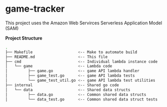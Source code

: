 # game-tracker

This project uses the Amazon Web Servirces Serverless Application Model (SAM)

**Project Structure**

```bash
.
├── Makefile                    <-- Make to automate build
├── README.md                   <-- This file
├── cmd                         <-- Individual lambda instance code
│   └── game                    <-- Lambda code
│         ├── game.go           <-- game API lambda handler
│         ├── game_test.go      <-- game API lambda tests
│         └── game_test_util.go <-- game API lambda test utilities
├── internal                    <-- Shared go code
│   └── data                    <-- Shared data structs
│         ├── data.go           <-- Common shared data structs
│         └── data_test.go      <-- Common shared data struct tests

```